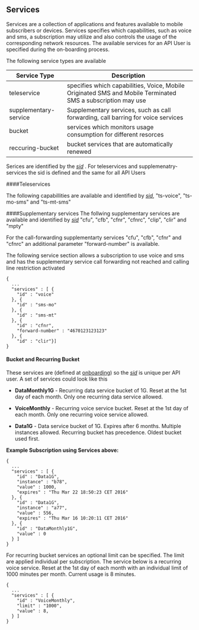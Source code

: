 ## Services

Services are a collection of applications and features available to mobile subscribers or devices. 
Services specifies which capabilities, such as voice and sms, a subscription may utilize and also controls the usage of the corresponding network resources.
The available services for an API User is specified during the on-boarding process.

The following service types are available 

| Service Type | Description |
|------------|--------|
| teleservice |  specifies which capabilities, Voice, Mobile Originated SMS and Mobile Terminated SMS a subscription may use |
| supplementary-service | Supplementary services, such as call forwarding, call barring for voice services |
| bucket | services which monitors usage consumption for different resorces |
| reccuring-bucket | bucket services that are automatically renewed |

Serices are identified by the _[sid](parameters.md#msid)_ . For teleservices and supplemenatry-services the sid is defined and the same for all API Users

####Teleservices

The following capabillities are available and identified by _[sid](parameters.md#msid)_, "ts-voice", "ts-mo-sms" and "ts-mt-sms"

####Supplementary services
The follwing supplementary services are available and identified by _[sid](parameters.md#msid)_ "cfu", "cfb", "cfnr", "cfnrc", "clip", "clir" and "mpty"

For the call-forwarding supplementarty services "cfu", "cfb", "cfnr" and "cfnrc" an additional parameter "forward-number" is available.

The following service section allows a subscription to use voice and sms and has the supplementary service call forwarding not reached and calling line restriction activated 
```
{
  ...
  "services" : [ {
    "id" : "voice"
  }, {
    "id" : "sms-mo"
  }, {
    "id" : "sms-mt"
  }, {
    "id" : "cfnr",
    "forward-number" : "4670123123123"
  }, {
    "id" : "clir"}]
}
```
#### Bucket and Recurring Bucket

These services are (defined at [onboarding](onboarding.md)) so the _[sid](parameters.md#msid)_ is unique per API user. 
A set of services could look like this
 
 * __DataMonthly1G__ - Recurring data service bucket of 1G. Reset at the 1st day of each month. Only one recurring data service allowed.

 * __VoiceMonthly__ - Recurring voice service bucket. Reset at the 1st day of each month. Only one recurring voice service allowed.

 * __Data1G__ - Data service bucket of 1G. Expires after 6 months. Multiple instances allowed. Recurring bucket has precedence. Oldest bucket used first.


__Example Subscription using Services above:__

```
{
  ...
  "services" : [ {
    "id" : "Data1G",
    "instance" : "b78",
    "value" : 1000,
    "expires" : "Thu Mar 22 18:50:23 CET 2016"
  }, {
    "id" : "Data1G",
    "instance" : "a77",
    "value" : 556,
    "expires" : "Thu Mar 16 10:20:11 CET 2016"
  }, {
    "id" : "DataMonthly1G",
    "value" : 0
  } ]
}
```

For recurring bucket services an optional limit can be specified. The limit are applied individual per subscription.
The service below is a recurring voice service. Reset at the 1st day of each month with an individual limit of 1000 minutes per month. Current usage is 8 minutes.

```
{
  ...
  "services" : [ {
    "id" : "VoiceMonthly",
    "limit" : "1000",
    "value" : 8,
  } ]
}
```
